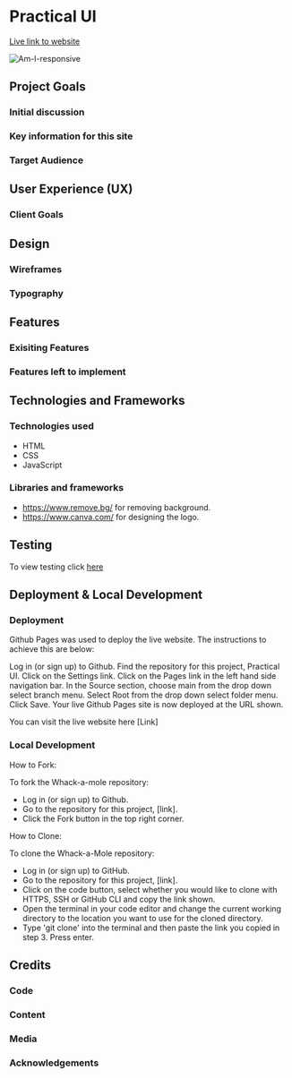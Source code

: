 # Practical UI

[Live link to website](link)

![Am-I-responsive](link)

## Project Goals

### Initial discussion

### Key information for this site

### Target Audience

## User Experience (UX)

### Client Goals

## Design

### Wireframes

### Typography

## Features

### Exisiting Features

### Features left to implement

## Technologies and Frameworks

### Technologies used

- HTML
- CSS
- JavaScript

### Libraries and frameworks

- https://www.remove.bg/ for removing background.
- https://www.canva.com/ for designing the logo.

## Testing

To view testing click [here]()

## Deployment & Local Development

### Deployment

Github Pages was used to deploy the live website. The instructions to achieve this are below:

Log in (or sign up) to Github.
Find the repository for this project, Practical UI.
Click on the Settings link.
Click on the Pages link in the left hand side navigation bar.
In the Source section, choose main from the drop down select branch menu. Select Root from the drop down select folder menu.
Click Save. Your live Github Pages site is now deployed at the URL shown.

You can visit the live website here [Link]

### Local Development

How to Fork:

To fork the Whack-a-mole repository:

- Log in (or sign up) to Github.
- Go to the repository for this project, [link].
- Click the Fork button in the top right corner.

How to Clone:

To clone the Whack-a-Mole repository:

- Log in (or sign up) to GitHub.
- Go to the repository for this project, [link].
- Click on the code button, select whether you would like to clone with HTTPS, SSH or GitHub CLI and copy the link shown.
- Open the terminal in your code editor and change the current working directory to the location you want to use for the cloned directory.
- Type 'git clone' into the terminal and then paste the link you copied in step 3. Press enter.

## Credits

### Code

### Content

### Media

### Acknowledgements
